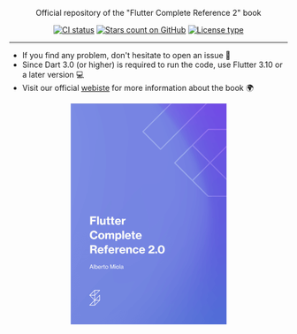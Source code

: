 <p align="center">Official repository of the "Flutter Complete Reference 2" book</p>
<p align="center">
  <a href="https://github.com/albertodev01/flutter_book_examples/actions"><img src="https://github.com/albertodev01/flutter_book_examples/actions/workflows/examples_ci.yml/badge.svg" alt="CI status" /></a>
  <a href="https://github.com/albertodev01/flutter_book_examples/stargazers"><img src="https://img.shields.io/github/stars/albertodev01/flutter_book_examples.svg?style=flat&logo=github&colorB=blue&label=stars" alt="Stars count on GitHub" /></a>
  <a href="https://github.com/albertodev01/flutter_book_examples/blob/main/LICENSE"><img src="https://img.shields.io/github/license/albertodev01/flutter_book_examples" alt="License type" /></a>
</p>

---

 - If you find any problem, don't hesitate to open an issue 🐛
 - Since Dart 3.0 (or higher) is required to run the code, use Flutter 3.10 or a later version 💻
 - Visit our official [webiste](https://fluttercompletereference.com) for more information about the book 🌍
 
<p align="center"><img src="https://raw.githubusercontent.com/albertodev01/flutter_book_examples/main/static/front_cover.png" height="400" alt="Front cover of the book" /></p>